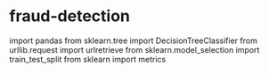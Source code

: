 # fraud-detection
import pandas
from sklearn.tree import DecisionTreeClassifier
from urllib.request import urlretrieve
from sklearn.model_selection import train_test_split
from sklearn import metrics
